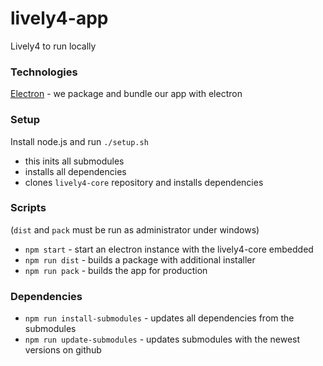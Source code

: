 # lively4-app
Lively4 to run locally

### Technologies
 
[Electron](https://electronjs.org/) - we package and bundle our app with electron  


### Setup

Install node.js and run `./setup.sh`
- this inits all submodules
- installs all dependencies
- clones `lively4-core` repository and installs dependencies

### Scripts

(`dist` and `pack` must be run as administrator under windows)

- `npm start` - start an electron instance with the lively4-core embedded  
- `npm run dist` - builds a package with additional installer
- `npm run pack` - builds the app for production  

### Dependencies

- `npm run install-submodules` - updates all dependencies from the submodules
- `npm run update-submodules` - updates submodules with the newest versions on github
